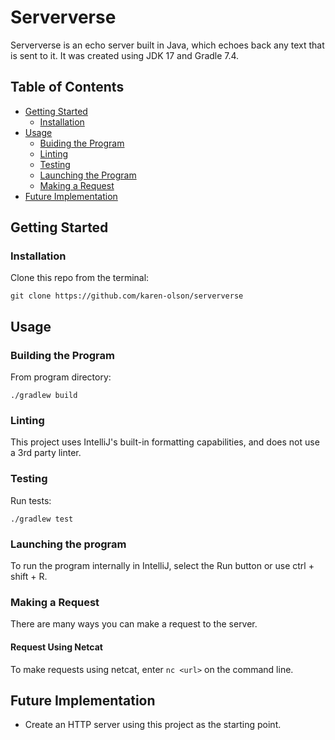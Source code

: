 # Serververse

Serververse is an echo server built in Java, which echoes back any text that is sent to it. It was created using JDK 17
and
Gradle 7.4.

## Table of Contents

- [Getting Started](#getting-started)
    - [Installation](#installation)
- [Usage](#usage)
    - [Buiding the Program](#building-the-program)
    - [Linting](#linting)
    - [Testing](#testing)
    - [Launching the Program](#launching-the-program)
    - [Making a Request](#making-a-request)
- [Future Implementation](#future-implementation)

## Getting Started

### Installation

Clone this repo from the terminal:

```
git clone https://github.com/karen-olson/serververse
```

## Usage

### Building the Program

From program directory:

```
./gradlew build
```

### Linting

This project uses IntelliJ's built-in formatting capabilities, and does not use a 3rd party linter.

### Testing

Run tests:

```
./gradlew test
```

### Launching the program

To run the program internally in IntelliJ, select the Run button or use ctrl + shift + R.

### Making a Request

There are many ways you can make a request to the server.

#### Request Using Netcat

To make requests using netcat, enter ``nc <url>`` on the command line.

## Future Implementation

- Create an HTTP server using this project as the starting point.
